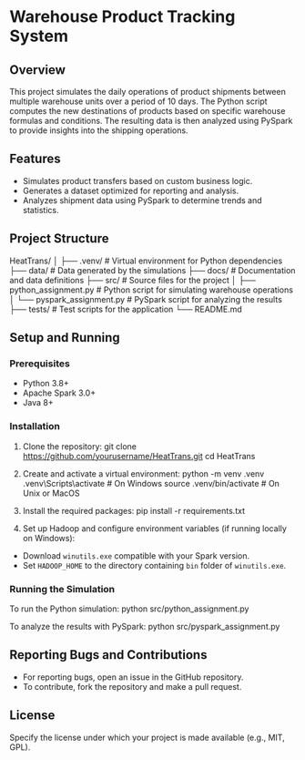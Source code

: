# Warehouse Product Tracking System

## Overview
This project simulates the daily operations of product shipments between multiple warehouse units over a period of 10 days. The Python script computes the new destinations of products based on specific warehouse formulas and conditions. The resulting data is then analyzed using PySpark to provide insights into the shipping operations.

## Features
- Simulates product transfers based on custom business logic.
- Generates a dataset optimized for reporting and analysis.
- Analyzes shipment data using PySpark to determine trends and statistics.

## Project Structure

HeatTrans/
│
├── .venv/ # Virtual environment for Python dependencies
├── data/ # Data generated by the simulations
├── docs/ # Documentation and data definitions
├── src/ # Source files for the project
│ ├── python_assignment.py # Python script for simulating warehouse operations
│ └── pyspark_assignment.py # PySpark script for analyzing the results
├── tests/ # Test scripts for the application
└── README.md


## Setup and Running

### Prerequisites
- Python 3.8+
- Apache Spark 3.0+
- Java 8+

### Installation

1. Clone the repository:
git clone https://github.com/yourusername/HeatTrans.git
cd HeatTrans

2. Create and activate a virtual environment:
python -m venv .venv
.venv\Scripts\activate # On Windows
source .venv/bin/activate # On Unix or MacOS


3. Install the required packages:
pip install -r requirements.txt


4. Set up Hadoop and configure environment variables (if running locally on Windows):
- Download `winutils.exe` compatible with your Spark version.
- Set `HADOOP_HOME` to the directory containing `bin` folder of `winutils.exe`.

### Running the Simulation
To run the Python simulation:
python src/python_assignment.py

To analyze the results with PySpark:
python src/pyspark_assignment.py


## Reporting Bugs and Contributions
- For reporting bugs, open an issue in the GitHub repository.
- To contribute, fork the repository and make a pull request.

## License
Specify the license under which your project is made available (e.g., MIT, GPL).

